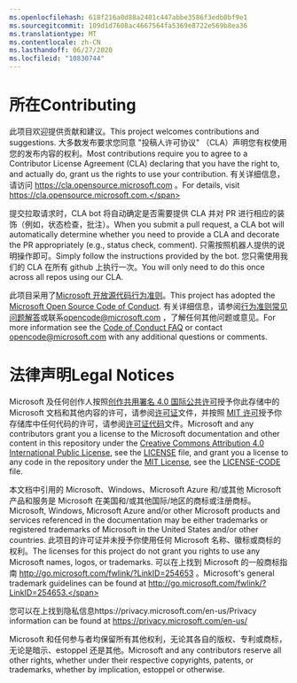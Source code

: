 ```yaml
---
ms.openlocfilehash: 618f216a0d88a2401c447abbe3586f3edb0bf9e1
ms.sourcegitcommit: 109d1d7608ac4667564fa5369e8722e569b8ea36
ms.translationtype: MT
ms.contentlocale: zh-CN
ms.lasthandoff: 06/27/2020
ms.locfileid: "10830744"
---
```

# <span data-ttu-id="d0629-101">所在</span><span class="sxs-lookup"><span data-stu-id="d0629-101">Contributing</span></span>

<span data-ttu-id="d0629-102">此项目欢迎提供贡献和建议。</span><span class="sxs-lookup"><span data-stu-id="d0629-102">This project welcomes contributions and suggestions.</span></span>  <span data-ttu-id="d0629-103">大多数发布要求您同意 "投稿人许可协议" （CLA）声明您有权使用您的发布内容的权利。</span><span class="sxs-lookup"><span data-stu-id="d0629-103">Most contributions require you to agree to a Contributor License Agreement (CLA) declaring that you have the right to, and actually do, grant us the rights to use your contribution.</span></span> <span data-ttu-id="d0629-104">有关详细信息，请访问 https://cla.opensource.microsoft.com 。</span><span class="sxs-lookup"><span data-stu-id="d0629-104">For details, visit https://cla.opensource.microsoft.com.</span></span>

<span data-ttu-id="d0629-105">提交拉取请求时，CLA bot 将自动确定是否需要提供 CLA 并对 PR 进行相应的装饰（例如，状态检查，批注）。</span><span class="sxs-lookup"><span data-stu-id="d0629-105">When you submit a pull request, a CLA bot will automatically determine whether you need to provide a CLA and decorate the PR appropriately (e.g., status check, comment).</span></span> <span data-ttu-id="d0629-106">只需按照机器人提供的说明操作即可。</span><span class="sxs-lookup"><span data-stu-id="d0629-106">Simply follow the instructions provided by the bot.</span></span> <span data-ttu-id="d0629-107">您只需使用我们的 CLA 在所有 github 上执行一次。</span><span class="sxs-lookup"><span data-stu-id="d0629-107">You will only need to do this once across all repos using our CLA.</span></span>

<span data-ttu-id="d0629-108">此项目采用了[Microsoft 开放源代码行为准则](https://opensource.microsoft.com/codeofconduct/)。</span><span class="sxs-lookup"><span data-stu-id="d0629-108">This project has adopted the [Microsoft Open Source Code of Conduct](https://opensource.microsoft.com/codeofconduct/).</span></span>
<span data-ttu-id="d0629-109">有关详细信息，请参阅[行为准则常见问题解答](https://opensource.microsoft.com/codeofconduct/faq/)或联系[opencode@microsoft.com](mailto:opencode@microsoft.com) ，了解任何其他问题或意见。</span><span class="sxs-lookup"><span data-stu-id="d0629-109">For more information see the [Code of Conduct FAQ](https://opensource.microsoft.com/codeofconduct/faq/) or contact [opencode@microsoft.com](mailto:opencode@microsoft.com) with any additional questions or comments.</span></span>

# <span data-ttu-id="d0629-110">法律声明</span><span class="sxs-lookup"><span data-stu-id="d0629-110">Legal Notices</span></span>

<span data-ttu-id="d0629-111">Microsoft 及任何创作人按照[创作共用署名 4.0 国际公共许可](https://creativecommons.org/licenses/by/4.0/legalcode)授予你此存储中的 Microsoft 文档和其他内容的许可，请参阅[许可证](LICENSE)文件，并按照 [MIT 许可](https://opensource.org/licenses/MIT)授予你存储库中任何代码的许可，请参阅[许可证代码](LICENSE-CODE)文件。</span><span class="sxs-lookup"><span data-stu-id="d0629-111">Microsoft and any contributors grant you a license to the Microsoft documentation and other content in this repository under the [Creative Commons Attribution 4.0 International Public License](https://creativecommons.org/licenses/by/4.0/legalcode), see the [LICENSE](LICENSE) file, and grant you a license to any code in the repository under the [MIT License](https://opensource.org/licenses/MIT), see the [LICENSE-CODE](LICENSE-CODE) file.</span></span>

<span data-ttu-id="d0629-112">本文档中引用的 Microsoft、Windows、Microsoft Azure 和/或其他 Microsoft 产品和服务是 Microsoft 在美国和/或其他国际/地区的商标或注册商标。</span><span class="sxs-lookup"><span data-stu-id="d0629-112">Microsoft, Windows, Microsoft Azure and/or other Microsoft products and services referenced in the documentation may be either trademarks or registered trademarks of Microsoft in the United States and/or other countries.</span></span>
<span data-ttu-id="d0629-113">此项目的许可证并未授予你使用任何 Microsoft 名称、徽标或商标的权利。</span><span class="sxs-lookup"><span data-stu-id="d0629-113">The licenses for this project do not grant you rights to use any Microsoft names, logos, or trademarks.</span></span>
<span data-ttu-id="d0629-114">可以在上找到 Microsoft 的一般商标指南 http://go.microsoft.com/fwlink/?LinkID=254653 。</span><span class="sxs-lookup"><span data-stu-id="d0629-114">Microsoft's general trademark guidelines can be found at http://go.microsoft.com/fwlink/?LinkID=254653.</span></span>

<span data-ttu-id="d0629-115">您可以在上找到隐私信息https://privacy.microsoft.com/en-us/</span><span class="sxs-lookup"><span data-stu-id="d0629-115">Privacy information can be found at https://privacy.microsoft.com/en-us/</span></span>

<span data-ttu-id="d0629-116">Microsoft 和任何参与者均保留所有其他权利，无论其各自的版权、专利或商标，无论是暗示、estoppel 还是其他。</span><span class="sxs-lookup"><span data-stu-id="d0629-116">Microsoft and any contributors reserve all other rights, whether under their respective copyrights, patents, or trademarks, whether by implication, estoppel or otherwise.</span></span>
